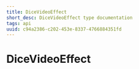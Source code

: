 ```yaml
---
title: DiceVideoEffect
short_desc: DiceVideoEffect type documentation
tags: api
uuid: c94a2386-c202-453e-8337-4766884351fd
---
```


# DiceVideoEffect

